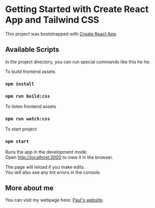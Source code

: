 # Getting Started with Create React App and Tailwind CSS

This project was bootstrapped with [Create React App](https://github.com/facebook/create-react-app).

## Available Scripts

In the project directory, you can run special commands like this he he:


To build frontend assets 
### `npm install`
### `npm run build:css`

To listen frontend assets
### `npm run watch:css`

To start project
### `npm start`

Runs the app in the development mode.\
Open [http://localhost:3000](http://localhost:3000) to view it in the browser.

The page will reload if you make edits.\
You will also see any lint errors in the console.


## More about me

You can visit my webpage here: [Paul's website](https://paul-teran.com/).

